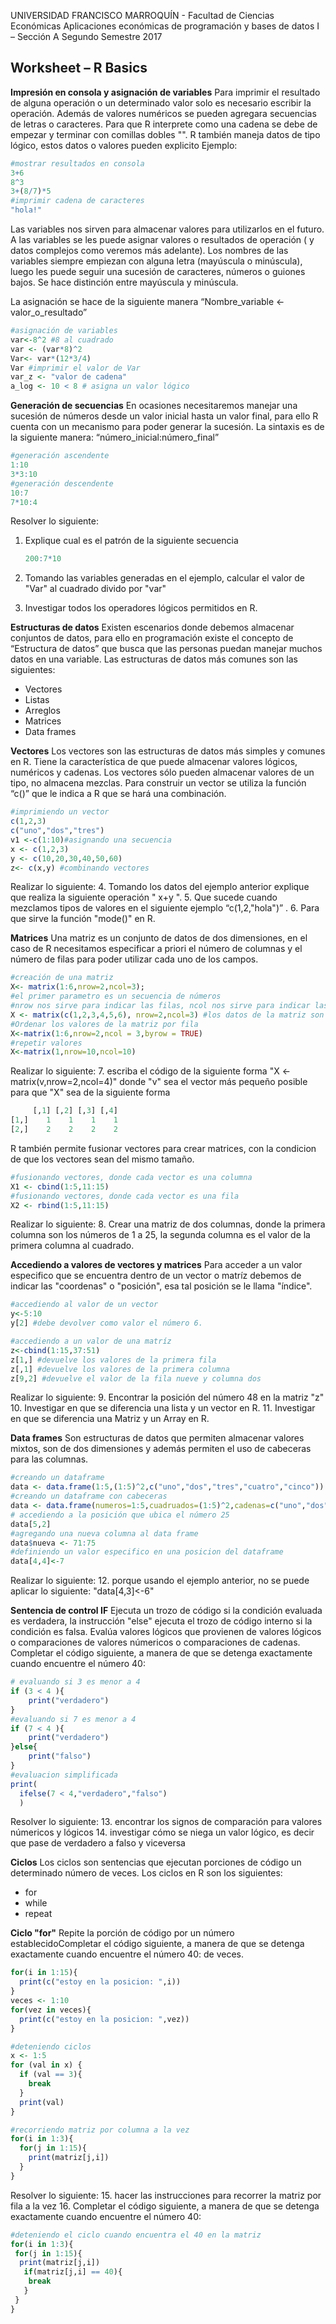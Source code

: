 UNIVERSIDAD FRANCISCO MARROQUÍN - Facultad de Ciencias Económicas
Aplicaciones económicas de programación y bases de datos I – Sección A
Segundo Semestre 2017

## Worksheet – R Basics

**Impresión en consola y asignación de variables**
Para imprimir el resultado de alguna operación o un determinado valor solo es necesario escribir la operación. Además de valores numéricos se pueden agregara secuencias de letras o caracteres. Para que R interprete como una cadena se debe de empezar y terminar con comillas dobles "". R también maneja datos de tipo lógico, estos datos o valores pueden explicito
Ejemplo:
~~~~R
#mostrar resultados en consola
3+6
8^3
3+(8/7)*5
#imprimir cadena de caracteres
"hola!"
~~~~
Las variables nos sirven para almacenar valores para utilizarlos en el futuro. A las variables se les puede asignar valores o resultados de operación (  y datos complejos como veremos más adelante).
Los nombres de las variables siempre empiezan con alguna letra (mayúscula o minúscula), luego les puede seguir una sucesión de caracteres, números o guiones bajos. Se hace distinción entre mayúscula y minúscula.

La asignación se hace de la siguiente manera “Nombre_variable <- valor_o_resultado”

~~~~R
#asignación de variables
var<-8^2 #8 al cuadrado
var <- (var*8)^2
Var<- var*(12*3/4)
Var #imprimir el valor de Var
var_z <- "valor de cadena"
a_log <- 10 < 8 # asigna un valor lógico 
~~~~

**Generación de secuencias**
En ocasiones necesitaremos manejar una sucesión de números desde un valor inicial hasta un valor final, para ello R cuenta con un mecanismo para poder generar la sucesión. La sintaxis es de la siguiente manera: “número_inicial:número_final”
~~~~R
#generación ascendente
1:10
3*3:10
#generación descendente
10:7
7*10:4
~~~~
Resolver lo siguiente:
1. Explique cual es el patrón de la siguiente secuencia

	~~~~R
	200:7*10
	~~~~

2. Tomando las variables generadas en el ejemplo, calcular el valor de "Var" al cuadrado divido por "var"
3. Investigar todos los operadores lógicos permitidos en R.


**Estructuras de datos**
Existen escenarios donde debemos almacenar conjuntos de datos, para ello en programación existe el concepto de “Estructura de datos” que busca que las personas puedan manejar muchos datos en una variable.
Las estructuras de datos más comunes son las siguientes:
* Vectores
* Listas
* Arreglos
* Matrices
* Data frames

**Vectores**
Los vectores son las estructuras de datos más simples y comunes en R. Tiene la característica de que puede  almacenar valores lógicos, numéricos y cadenas. Los vectores sólo pueden almacenar valores de un tipo, no almacena mezclas.  Para construir un vector se utiliza la función “c()” que le indica a R que se hará una combinación.
~~~~R
#imprimiendo un vector
c(1,2,3)
c("uno","dos","tres")
v1 <-c(1:10)#asignando una secuencia
x <- c(1,2,3)
y <- c(10,20,30,40,50,60)
z<- c(x,y) #combinando vectores
~~~~
Realizar lo siguiente:
4. Tomando los datos del ejemplo anterior explique que realiza la siguiente operación    " x+y ".
5. Que sucede cuando mezclamos tipos de valores en el siguiente ejemplo “c(1,2,"hola")” .
6. Para que sirve la función "mode()" en R.

**Matrices**
Una matriz es un conjunto de datos de dos dimensiones, en el caso de R necesitamos especificar a priori el número de columnas y el número de filas para poder utilizar cada uno de los campos. 
~~~~R
#creación de una matriz
X<- matrix(1:6,nrow=2,ncol=3);
#el primer parametro es un secuencia de números
#nrow nos sirve para indicar las filas, ncol nos sirve para indicar las columnas.
X <- matrix(c(1,2,3,4,5,6), nrow=2,ncol=3) #los datos de la matriz son de un vector
#Ordenar los valores de la matriz por fila
X<-matrix(1:6,nrow=2,ncol = 3,byrow = TRUE)
#repetir valores
X<-matrix(1,nrow=10,ncol=10)
~~~~

Realizar lo siguiente:
7. escriba el código de la siguiente forma "X <- matrix(v,nrow=2,ncol=4)" donde "v" sea el vector más pequeño posible para que "X" sea de la siguiente forma

~~~~R
     [,1] [,2] [,3] [,4]
[1,]    1    1    1    1
[2,]    2    2    2    2
~~~~
R también permite fusionar vectores para crear matrices, con la condicion de que los vectores sean del mismo tamaño.
~~~~R
#fusionando vectores, donde cada vector es una columna
X1 <- cbind(1:5,11:15)
#fusionando vectores, donde cada vector es una fila
X2 <- rbind(1:5,11:15)
~~~~

Realizar lo siguiente:
8. 	Crear una matriz de dos columnas, donde la primera columna son los números de 1 a 25, la segunda columna es el valor de la primera columna al cuadrado.

**Accediendo a valores de vectores y matrices**
Para acceder a un valor especifico que se encuentra dentro de un vector o matríz debemos de indicar las "coordenas" o "posición", esa tal posición se le llama "índice".
~~~~R
#accediendo al valor de un vector
y<-5:10
y[2] #debe devolver como valor el número 6.

#accediendo a un valor de una matríz
z<-cbind(1:15,37:51)
z[1,] #devuelve los valores de la primera fila
z[,1] #devuelve los valores de la primera columna
z[9,2] #devuelve el valor de la fila nueve y columna dos
~~~~

Realizar lo siguiente:
9. Encontrar la posición del número 48 en la matriz "z"
10. Investigar en que se diferencia una lista y un vector en R.
11. Investigar en que se diferencia una Matriz y un Array en R.

**Data frames**
Son estructuras de datos que permiten almacenar valores mixtos, son de dos dimensiones y además permiten el uso de cabeceras para las columnas.
~~~~R
#creando un dataframe
data <- data.frame(1:5,(1:5)^2,c("uno","dos","tres","cuatro","cinco"))
#creando un dataframe con cabeceras
data <- data.frame(numeros=1:5,cuadruados=(1:5)^2,cadenas=c("uno","dos","tres","cuatro","cinco"))
# accediendo a la posición que ubica el número 25
data[5,2]
#agregando una nueva columna al data frame
data$nueva <- 71:75
#definiendo un valor especifico en una posicion del dataframe
data[4,4]<-7

~~~~
Realizar lo siguiente:
12. porque usando el ejemplo anterior, no se puede aplicar lo siguiente: "data[4,3]<-6"


**Sentencia de control IF**
Ejecuta un trozo de código si la condición evaluada es verdadera, la instrucción "else" ejecuta el trozo de código interno si la condición es falsa. Evalúa valores lógicos que provienen de valores lógicos o comparaciones de valores númericos o comparaciones de cadenas.
Completar el código siguiente, a manera de que se detenga exactamente cuando encuentre el número 40:

~~~~R
# evaluando si 3 es menor a 4
if (3 < 4 ){
	print("verdadero")
}
#evaluando si 7 es menor a 4
if (7 < 4 ){
	print("verdadero")
}else{
	print("falso")
}
#evaluacion simplificada
print(
  ifelse(7 < 4,"verdadero","falso")
  )
~~~~
Resolver lo siguiente:
13. encontrar los signos de comparación para valores númericos y lógicos
14. investigar cómo se niega un valor lógico, es decir que pase de verdadero a falso y viceversa

**Ciclos**
Los ciclos son sentencias que ejecutan porciones de código un determinado número de veces. Los ciclos en R son los siguientes:
* for
* while
* repeat

**Ciclo "for"**
Repite la porción de código por un número establecidoCompletar el código siguiente, a manera de que se detenga exactamente cuando encuentre el número 40:
 de veces.
~~~~R
for(i in 1:15){
  print(c("estoy en la posicion: ",i))
}
veces <- 1:10
for(vez in veces){
  print(c("estoy en la posicion: ",vez))
}

#deteniendo ciclos
x <- 1:5
for (val in x) {
  if (val == 3){
    break
  }
  print(val)
}

#recorriendo matriz por columna a la vez
for(i in 1:3){
  for(j in 1:15){
    print(matriz[j,i])
  }
}
~~~~

Resolver lo siguiente:
15. hacer las instrucciones para recorrer la matriz por fila a la vez
16. Completar el código siguiente, a manera de que se detenga exactamente cuando encuentre el número 40:
~~~~R
#deteniendo el ciclo cuando encuentra el 40 en la matriz
for(i in 1:3){
 for(j in 1:15){
  print(matriz[j,i])
   if(matriz[j,i] == 40){
    break
   }
 }
}
~~~~